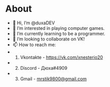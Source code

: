 # About
- 👋 Hi, I’m @duxaDEV
- 👀 I’m interested in playing computer games.
- 🌱 I’m currently learning to be a programmer.
- 💞️ I’m looking to collaborate on VK!
- 📫 How to reach me:
- 1. Vkontakte - https://vk.com/xnesterio20
- 2. Discord - Дюха#4909
- 3. Gmail - mrstik9800@gmail.com

